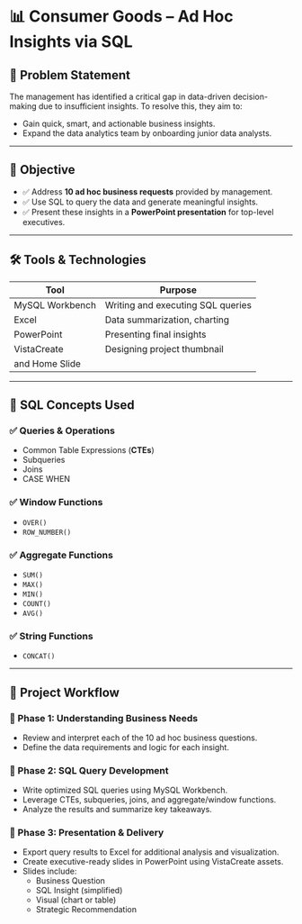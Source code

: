 # 📊 Consumer Goods – Ad Hoc Insights via SQL

## 🧩 Problem Statement

The management has identified a critical gap in data-driven decision-making due to insufficient insights. To resolve this, they aim to:

- Gain quick, smart, and actionable business insights.
- Expand the data analytics team by onboarding junior data analysts.

---

## 🎯 Objective

- ✅ Address **10 ad hoc business requests** provided by management.
- ✅ Use SQL to query the data and generate meaningful insights.
- ✅ Present these insights in a **PowerPoint presentation** for top-level executives.

---

## 🛠️ Tools & Technologies

| Tool           | Purpose                              |
|----------------|--------------------------------------|
| MySQL Workbench| Writing and executing SQL queries    |
| Excel          | Data summarization, charting         |
| PowerPoint     | Presenting final insights            |
| VistaCreate    | Designing project thumbnail          |
|                  and Home Slide                       |  

---

## 🧠 SQL Concepts Used

### ✅ Queries & Operations
- Common Table Expressions (**CTEs**)
- Subqueries
- Joins
- CASE WHEN

### ✅ Window Functions
- `OVER()`
- `ROW_NUMBER()`

### ✅ Aggregate Functions
- `SUM()`
- `MAX()`
- `MIN()`
- `COUNT()`
- `AVG()`

### ✅ String Functions
- `CONCAT()`

---

## 📝 Project Workflow

### 🔹 Phase 1: Understanding Business Needs
- Review and interpret each of the 10 ad hoc business questions.
- Define the data requirements and logic for each insight.

### 🔹 Phase 2: SQL Query Development
- Write optimized SQL queries using MySQL Workbench.
- Leverage CTEs, subqueries, joins, and aggregate/window functions.
- Analyze the results and summarize key takeaways.

### 🔹 Phase 3: Presentation & Delivery
- Export query results to Excel for additional analysis and visualization.
- Create executive-ready slides in PowerPoint using VistaCreate assets.
- Slides include:
  - Business Question
  - SQL Insight (simplified)
  - Visual (chart or table)
  - Strategic Recommendation





